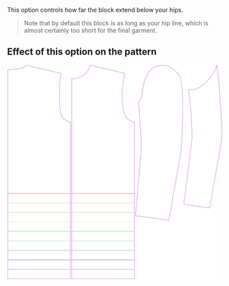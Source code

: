 
This option controls how far the block extend below your hips.

> Note that by default this block is as long as your hip line, which is almost certainly too short for the final garment.


## Effect of this option on the pattern
![This image shows the effect of this option by superimposing several variants that have a different value for this option](bent_lengthbonus_sample.svg "Effect of this option on the pattern")